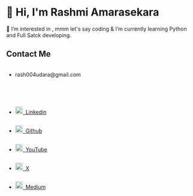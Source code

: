 <html>
<body>
  <h1>👋 Hi, I'm Rashmi Amarasekara</h1>
  <p> 👀 I’m interested in , mmm let's say coding &  I’m currently learning Python and Full Satck developing.</p>
  <h2>Contact Me</h2>
  <ul style="line-height: 50px;">
      <li>rash004udara@gmail.com</li><br>
      <li><a href="www.linkedin.com/in/rashmi-amarasekara-49304130b" "> <img src="icon (2).png" width="20px" height="auto">&nbsp; Linkedin</a></li>
      <li><a href="https://github.com/rash-004"><img src="icon (6).png" width="20px" height="auto">&nbsp; Github</a></li>
      <li><a href="https://www.youtube.com/@_1248H"><img src="icon (6).png" width="20px" height="auto">&nbsp; YouTube</a></li>
      <li><a href="https://x.com/rash_004"><img src="icon (6).png" width="20px" height="auto">&nbsp; X</a></li>
      <li><a href="https://medium.com/@rash004udara"><img src="icon (6).png" width="20px" height="auto">&nbsp; Medium</a></li>
  </ul>
                   
</body>
  
</html>
<!---
rash-004/rash-004 is a ✨ special ✨ repository because its `README.md` (this file) appears on your GitHub profile.
You can click the Preview link to take a look at your changes.
--->
